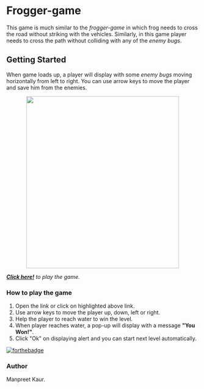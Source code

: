 # Frogger-game
This game is much similar to the _frogger-game_  in which frog needs to cross the road without striking with the vehicles. Similarly,
in this game player needs to cross the path without colliding with any of the _enemy bugs_. 

## Getting Started
When game loads up, a player will display with some _enemy bugs_ moving horizontally from left to right. You can use arrow keys to move the player and save him from the enemies.

<p align="center"><img src="images/one.gif" width="400px" height="450px"></p>

 *__[Click here!](https://mpreetkaur.github.io/Frogger-game/)__ to play the game.*
 ### How to play the game
1. Open the link or click on highlighted above link.
2. Use arrow keys to move the player up, down, left or right.
3. Help the player to reach water to win the level.
4. When player reaches water, a pop-up will display with a message __"You Won!"__.
4. Click "Ok" on displaying alert and you can start next level automatically.

[![forthebadge](https://forthebadge.com/images/badges/built-by-codebabes.svg)](https://forthebadge.com)

### Author
Manpreet Kaur.

